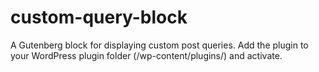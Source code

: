 # custom-query-block
A Gutenberg block for displaying custom post queries. Add the plugin to your WordPress plugin folder (/wp-content/plugins/) and activate.
